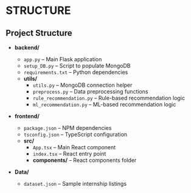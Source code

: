 # STRUCTURE

## Project Structure

- **backend/**
  - `app.py` – Main Flask application
  - `setup_DB.py` – Script to populate MongoDB
  - `requirements.txt` – Python dependencies
  - **utils/**
    - `utils.py` – MongoDB connection helper
    - `preprocess.py` – Data preprocessing functions
    - `rule_recommendation.py` – Rule-based recommendation logic
    - `ml_recommendation.py` – ML-based recommendation logic

- **frontend/**
  - `package.json` – NPM dependencies
  - `tsconfig.json` – TypeScript configuration
  - **src/**
    - `App.tsx` – Main React component
    - `index.tsx` – React entry point
    - **components/** – React components folder

- **Data/**
  - `dataset.json` – Sample internship listings
